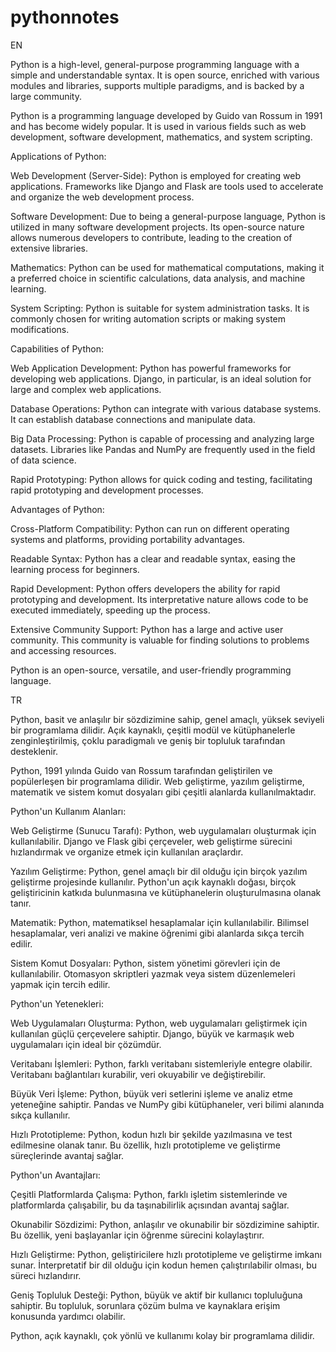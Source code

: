 # pythonnotes

EN

Python is a high-level, general-purpose programming language with a simple and understandable syntax. It is open source, enriched with various modules and libraries, supports multiple paradigms, and is backed by a large community.

Python is a programming language developed by Guido van Rossum in 1991 and has become widely popular. It is used in various fields such as web development, software development, mathematics, and system scripting.

Applications of Python:

Web Development (Server-Side): Python is employed for creating web applications. Frameworks like Django and Flask are tools used to accelerate and organize the web development process.

Software Development: Due to being a general-purpose language, Python is utilized in many software development projects. Its open-source nature allows numerous developers to contribute, leading to the creation of extensive libraries.

Mathematics: Python can be used for mathematical computations, making it a preferred choice in scientific calculations, data analysis, and machine learning.

System Scripting: Python is suitable for system administration tasks. It is commonly chosen for writing automation scripts or making system modifications.

Capabilities of Python:

Web Application Development: Python has powerful frameworks for developing web applications. Django, in particular, is an ideal solution for large and complex web applications.

Database Operations: Python can integrate with various database systems. It can establish database connections and manipulate data.

Big Data Processing: Python is capable of processing and analyzing large datasets. Libraries like Pandas and NumPy are frequently used in the field of data science.

Rapid Prototyping: Python allows for quick coding and testing, facilitating rapid prototyping and development processes.

Advantages of Python:

Cross-Platform Compatibility: Python can run on different operating systems and platforms, providing portability advantages.

Readable Syntax: Python has a clear and readable syntax, easing the learning process for beginners.

Rapid Development: Python offers developers the ability for rapid prototyping and development. Its interpretative nature allows code to be executed immediately, speeding up the process.

Extensive Community Support: Python has a large and active user community. This community is valuable for finding solutions to problems and accessing resources.

Python is an open-source, versatile, and user-friendly programming language.

TR

Python, basit ve anlaşılır bir sözdizimine sahip, genel amaçlı, yüksek seviyeli bir programlama dilidir. Açık kaynaklı, çeşitli modül ve kütüphanelerle zenginleştirilmiş, çoklu paradigmalı ve geniş bir topluluk tarafından desteklenir.

Python, 1991 yılında Guido van Rossum tarafından geliştirilen ve popülerleşen bir programlama dilidir. Web geliştirme, yazılım geliştirme, matematik ve sistem komut dosyaları gibi çeşitli alanlarda kullanılmaktadır.

Python'un Kullanım Alanları:

Web Geliştirme (Sunucu Tarafı): Python, web uygulamaları oluşturmak için kullanılabilir. Django ve Flask gibi çerçeveler, web geliştirme sürecini hızlandırmak ve organize etmek için kullanılan araçlardır.

Yazılım Geliştirme: Python, genel amaçlı bir dil olduğu için birçok yazılım geliştirme projesinde kullanılır. Python'un açık kaynaklı doğası, birçok geliştiricinin katkıda bulunmasına ve kütüphanelerin oluşturulmasına olanak tanır.

Matematik: Python, matematiksel hesaplamalar için kullanılabilir. Bilimsel hesaplamalar, veri analizi ve makine öğrenimi gibi alanlarda sıkça tercih edilir.

Sistem Komut Dosyaları: Python, sistem yönetimi görevleri için de kullanılabilir. Otomasyon skriptleri yazmak veya sistem düzenlemeleri yapmak için tercih edilir.

Python'un Yetenekleri:

Web Uygulamaları Oluşturma: Python, web uygulamaları geliştirmek için kullanılan güçlü çerçevelere sahiptir. Django, büyük ve karmaşık web uygulamaları için ideal bir çözümdür.

Veritabanı İşlemleri: Python, farklı veritabanı sistemleriyle entegre olabilir. Veritabanı bağlantıları kurabilir, veri okuyabilir ve değiştirebilir.

Büyük Veri İşleme: Python, büyük veri setlerini işleme ve analiz etme yeteneğine sahiptir. Pandas ve NumPy gibi kütüphaneler, veri bilimi alanında sıkça kullanılır.

Hızlı Prototipleme: Python, kodun hızlı bir şekilde yazılmasına ve test edilmesine olanak tanır. Bu özellik, hızlı prototipleme ve geliştirme süreçlerinde avantaj sağlar.

Python'un Avantajları:

Çeşitli Platformlarda Çalışma: Python, farklı işletim sistemlerinde ve platformlarda çalışabilir, bu da taşınabilirlik açısından avantaj sağlar.

Okunabilir Sözdizimi: Python, anlaşılır ve okunabilir bir sözdizimine sahiptir. Bu özellik, yeni başlayanlar için öğrenme sürecini kolaylaştırır.

Hızlı Geliştirme: Python, geliştiricilere hızlı prototipleme ve geliştirme imkanı sunar. İnterpretatif bir dil olduğu için kodun hemen çalıştırılabilir olması, bu süreci hızlandırır.

Geniş Topluluk Desteği: Python, büyük ve aktif bir kullanıcı topluluğuna sahiptir. Bu topluluk, sorunlara çözüm bulma ve kaynaklara erişim konusunda yardımcı olabilir.

Python, açık kaynaklı, çok yönlü ve kullanımı kolay bir programlama dilidir.






